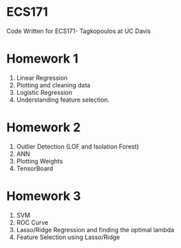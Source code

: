 # ECS171
Code Written for ECS171- Tagkopoulos at UC Davis

# Homework 1 
1. Linear Regression
2. Plotting and cleaning data
3. Logistic Regression
4. Understanding feature selection.

# Homework 2 
1. Outlier Detection (LOF and Isolation Forest)
2. ANN
3. Plotting Weights
4. TensorBoard

# Homework 3 
1. SVM
2. ROC Curve
3. Lasso/Ridge Regression and finding the optimal lambda 
4. Feature Selection using Lasso/Ridge
